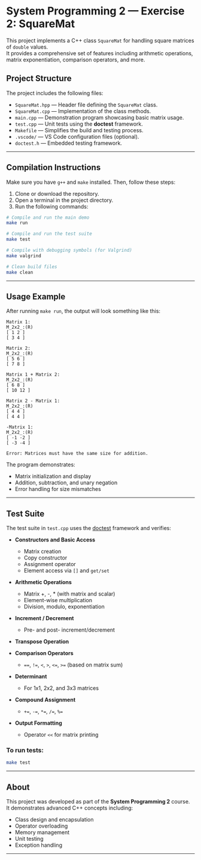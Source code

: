 # System Programming 2 — Exercise 2: SquareMat

This project implements a C++ class `SquareMat` for handling square matrices of `double` values.  
It provides a comprehensive set of features including arithmetic operations, matrix exponentiation, comparison operators, and more.

## Project Structure

The project includes the following files:

- `SquareMat.hpp` — Header file defining the `SquareMat` class.
- `SquareMat.cpp` — Implementation of the class methods.
- `main.cpp` — Demonstration program showcasing basic matrix usage.
- `test.cpp` — Unit tests using the **doctest** framework.
- `Makefile` — Simplifies the build and testing process.
- `.vscode/` — VS Code configuration files (optional).
- `doctest.h` — Embedded testing framework.

---

## Compilation Instructions

Make sure you have `g++` and `make` installed. Then, follow these steps:

1. Clone or download the repository.
2. Open a terminal in the project directory.
3. Run the following commands:

```bash
# Compile and run the main demo
make run

# Compile and run the test suite
make test

# Compile with debugging symbols (for Valgrind)
make valgrind

# Clean build files
make clean
```

---

## Usage Example

After running `make run`, the output will look something like this:

```
Matrix 1:
M_2x2_:(R)
[ 1 2 ]
[ 3 4 ]

Matrix 2:
M_2x2_:(R)
[ 5 6 ]
[ 7 8 ]

Matrix 1 + Matrix 2:
M_2x2_:(R)
[ 6 8 ]
[ 10 12 ]

Matrix 2 - Matrix 1:
M_2x2_:(R)
[ 4 4 ]
[ 4 4 ]

-Matrix 1:
M_2x2_:(R)
[ -1 -2 ]
[ -3 -4 ]

Error: Matrices must have the same size for addition.
```

The program demonstrates:
- Matrix initialization and display
- Addition, subtraction, and unary negation
- Error handling for size mismatches

---

## Test Suite

The test suite in `test.cpp` uses the [doctest](https://github.com/doctest/doctest) framework and verifies:

- **Constructors and Basic Access**
  - Matrix creation
  - Copy constructor
  - Assignment operator
  - Element access via `[]` and `get/set`
  
- **Arithmetic Operations**
  - Matrix +, -, * (with matrix and scalar)
  - Element-wise multiplication
  - Division, modulo, exponentiation

- **Increment / Decrement**
  - Pre- and post- increment/decrement

- **Transpose Operation**

- **Comparison Operators**
  - `==`, `!=`, `<`, `>`, `<=`, `>=` (based on matrix sum)

- **Determinant**
  - For 1x1, 2x2, and 3x3 matrices

- **Compound Assignment**
  - `+=`, `-=`, `*=`, `/=`, `%=`

- **Output Formatting**
  - Operator `<<` for matrix printing

### To run tests:

```bash
make test
```

---

## About

This project was developed as part of the **System Programming 2** course.  
It demonstrates advanced C++ concepts including:

- Class design and encapsulation  
- Operator overloading  
- Memory management  
- Unit testing  
- Exception handling

---